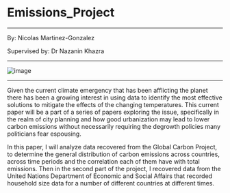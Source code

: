 # Emissions_Project
***
By: Nicolas Martinez-Gonzalez 

Supervised by: Dr Nazanin Khazra
***
![image](https://user-images.githubusercontent.com/123042849/229584388-d9e30e4f-7ab4-4344-a189-d116fa91137c.png)
***
Given the current climate emergency that has been afflicting the planet there has been a growing interest in using data to identify the most effective solutions to mitigate the effects of the changing temperatures. This current paper will be a part of a series of papers exploring the issue, specifically in the realm of city planning and how good urbanization may lead to lower carbon emissions without necessarily requiring the degrowth policies many politicians fear espousing.

In this paper, I will analyze data recovered from the Global Carbon Project, to determine the general distribution of carbon emissions across countries, across time periods and the correlation each of them have with total emissions. Then in the second part of the project, I recovered data from the United Nations Department of Economic and Social Affairs that recorded household size data for a number of different countries at different times.
